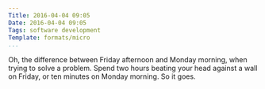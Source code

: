 ```yaml
---
Title: 2016-04-04 09:05
Date: 2016-04-04 09:05
Tags: software development
Template: formats/micro
...
```


Oh, the difference between Friday afternoon and Monday morning, when trying to solve a problem. Spend two hours beating your head against a wall on Friday, or ten minutes on Monday morning. So it goes.
